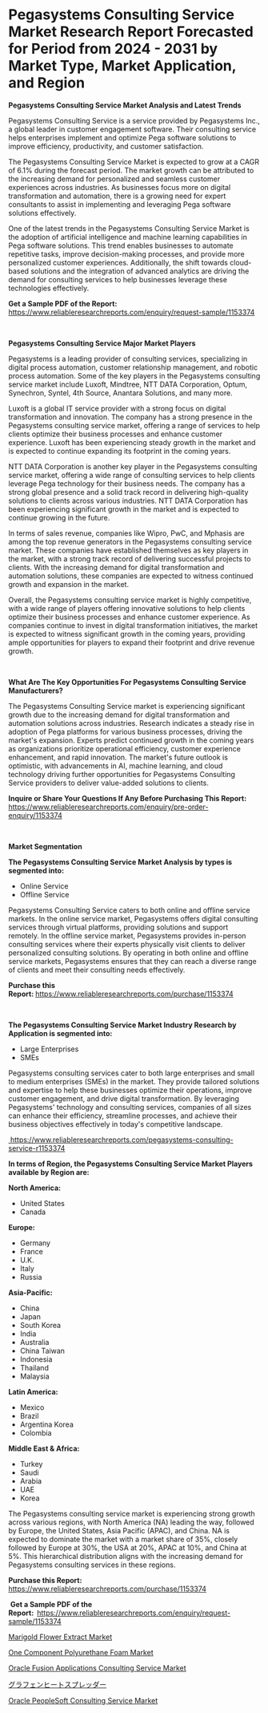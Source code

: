 <p><h1>Pegasystems Consulting Service Market Research Report Forecasted for Period from 2024 -  2031 by Market Type, Market Application, and Region</h1></p><p><strong>Pegasystems Consulting Service Market Analysis and Latest Trends</strong></p>
<p><p>Pegasystems Consulting Service is a service provided by Pegasystems Inc., a global leader in customer engagement software. Their consulting service helps enterprises implement and optimize Pega software solutions to improve efficiency, productivity, and customer satisfaction.</p><p>The Pegasystems Consulting Service Market is expected to grow at a CAGR of 6.1% during the forecast period. The market growth can be attributed to the increasing demand for personalized and seamless customer experiences across industries. As businesses focus more on digital transformation and automation, there is a growing need for expert consultants to assist in implementing and leveraging Pega software solutions effectively.</p><p>One of the latest trends in the Pegasystems Consulting Service Market is the adoption of artificial intelligence and machine learning capabilities in Pega software solutions. This trend enables businesses to automate repetitive tasks, improve decision-making processes, and provide more personalized customer experiences. Additionally, the shift towards cloud-based solutions and the integration of advanced analytics are driving the demand for consulting services to help businesses leverage these technologies effectively.</p></p>
<p><strong>Get a Sample PDF of the Report:&nbsp;</strong> <a href="https://www.reliableresearchreports.com/enquiry/request-sample/1153374">https://www.reliableresearchreports.com/enquiry/request-sample/1153374</a></p>
<p>&nbsp;</p>
<p><strong>Pegasystems Consulting Service Major Market Players</strong></p>
<p><p>Pegasystems is a leading provider of consulting services, specializing in digital process automation, customer relationship management, and robotic process automation. Some of the key players in the Pegasystems consulting service market include Luxoft, Mindtree, NTT DATA Corporation, Optum, Synechron, Syntel, 4th Source, Anantara Solutions, and many more. </p><p>Luxoft is a global IT service provider with a strong focus on digital transformation and innovation. The company has a strong presence in the Pegasystems consulting service market, offering a range of services to help clients optimize their business processes and enhance customer experience. Luxoft has been experiencing steady growth in the market and is expected to continue expanding its footprint in the coming years.</p><p>NTT DATA Corporation is another key player in the Pegasystems consulting service market, offering a wide range of consulting services to help clients leverage Pega technology for their business needs. The company has a strong global presence and a solid track record in delivering high-quality solutions to clients across various industries. NTT DATA Corporation has been experiencing significant growth in the market and is expected to continue growing in the future.</p><p>In terms of sales revenue, companies like Wipro, PwC, and Mphasis are among the top revenue generators in the Pegasystems consulting service market. These companies have established themselves as key players in the market, with a strong track record of delivering successful projects to clients. With the increasing demand for digital transformation and automation solutions, these companies are expected to witness continued growth and expansion in the market.</p><p>Overall, the Pegasystems consulting service market is highly competitive, with a wide range of players offering innovative solutions to help clients optimize their business processes and enhance customer experience. As companies continue to invest in digital transformation initiatives, the market is expected to witness significant growth in the coming years, providing ample opportunities for players to expand their footprint and drive revenue growth.</p></p>
<p>&nbsp;</p>
<p><strong>What Are The Key Opportunities For Pegasystems Consulting Service Manufacturers?</strong></p>
<p><p>The Pegasystems Consulting Service market is experiencing significant growth due to the increasing demand for digital transformation and automation solutions across industries. Research indicates a steady rise in adoption of Pega platforms for various business processes, driving the market's expansion. Experts predict continued growth in the coming years as organizations prioritize operational efficiency, customer experience enhancement, and rapid innovation. The market's future outlook is optimistic, with advancements in AI, machine learning, and cloud technology driving further opportunities for Pegasystems Consulting Service providers to deliver value-added solutions to clients.</p></p>
<p><strong>Inquire or Share Your Questions If Any Before Purchasing This Report:</strong> <a href="https://www.reliableresearchreports.com/enquiry/pre-order-enquiry/1153374">https://www.reliableresearchreports.com/enquiry/pre-order-enquiry/1153374</a></p>
<p>&nbsp;</p>
<p><strong>Market Segmentation</strong></p>
<p><strong>The Pegasystems Consulting Service Market Analysis by types is segmented into:</strong></p>
<p><ul><li>Online Service</li><li>Offline Service</li></ul></p>
<p><p>Pegasystems Consulting Service caters to both online and offline service markets. In the online service market, Pegasystems offers digital consulting services through virtual platforms, providing solutions and support remotely. In the offline service market, Pegasystems provides in-person consulting services where their experts physically visit clients to deliver personalized consulting solutions. By operating in both online and offline service markets, Pegasystems ensures that they can reach a diverse range of clients and meet their consulting needs effectively.</p></p>
<p><strong>Purchase this Report:&nbsp;</strong><a href="https://www.reliableresearchreports.com/purchase/1153374">https://www.reliableresearchreports.com/purchase/1153374</a></p>
<p>&nbsp;</p>
<p><strong>The Pegasystems Consulting Service Market Industry Research by Application is segmented into:</strong></p>
<p><ul><li>Large Enterprises</li><li>SMEs</li></ul></p>
<p><p>Pegasystems consulting services cater to both large enterprises and small to medium enterprises (SMEs) in the market. They provide tailored solutions and expertise to help these businesses optimize their operations, improve customer engagement, and drive digital transformation. By leveraging Pegasystems' technology and consulting services, companies of all sizes can enhance their efficiency, streamline processes, and achieve their business objectives effectively in today's competitive landscape.</p></p>
<p><a href="https://www.reliableresearchreports.com/pegasystems-consulting-service-r1153374">&nbsp;https://www.reliableresearchreports.com/pegasystems-consulting-service-r1153374</a></p>
<p><strong>In terms of Region, the Pegasystems Consulting Service Market Players available by Region are:</strong></p>
<p>
    <p> <strong> North America: </strong>
        <ul>
            <li>United States</li>
            <li>Canada</li>
        </ul>
        </p> 
    <p> <strong> Europe: </strong>
        <ul>
            <li>Germany</li>
            <li>France</li>
            <li>U.K.</li>
            <li>Italy</li>
            <li>Russia</li>
        </ul>
        </p> 
    <p> <strong> Asia-Pacific: </strong>
        <ul>
            <li>China</li>
            <li>Japan</li>
            <li>South Korea</li>
            <li>India</li>
            <li>Australia</li>
            <li>China Taiwan</li>
            <li>Indonesia</li>
            <li>Thailand</li>
            <li>Malaysia</li>
        </ul>
        </p> 
    <p> <strong> Latin America: </strong>
        <ul>
            <li>Mexico</li>
            <li>Brazil</li>
            <li>Argentina Korea</li>
            <li>Colombia</li>
        </ul>
        </p> 
    <p> <strong> Middle East & Africa: </strong>
        <ul>
            <li>Turkey</li>
            <li>Saudi</li>
            <li>Arabia</li>
            <li>UAE</li>
            <li>Korea</li>
        </ul>
    </p>
    </p>
<p><p>The Pegasystems consulting service market is experiencing strong growth across various regions, with North America (NA) leading the way, followed by Europe, the United States, Asia Pacific (APAC), and China. NA is expected to dominate the market with a market share of 35%, closely followed by Europe at 30%, the USA at 20%, APAC at 10%, and China at 5%. This hierarchical distribution aligns with the increasing demand for Pegasystems consulting services in these regions.</p></p>
<p><strong>Purchase this Report: </strong><a href="https://www.reliableresearchreports.com/purchase/1153374">https://www.reliableresearchreports.com/purchase/1153374</a></p>
<p>&nbsp;<strong>Get a Sample PDF of the Report:&nbsp;&nbsp;</strong><a href="https://www.reliableresearchreports.com/enquiry/request-sample/1153374">https://www.reliableresearchreports.com/enquiry/request-sample/1153374</a></p>
<p><strong></strong></p>
<p><p><a href="https://www.linkedin.com/pulse/marigold-flower-extract-market-goal-estimating-size-future-yzijf">Marigold Flower Extract Market</a></p><p><a href="https://www.linkedin.com/pulse/one-component-polyurethane-foam-market-size-global-industry-overview-0grtc">One Component Polyurethane Foam Market</a></p><p><a href="https://github.com/kosella/Market-Research-Report-List-3/blob/main/oracle-fusion-applications-consulting-service-market.md">Oracle Fusion Applications Consulting Service Market</a></p><p><a href="https://github.com/AaronVargas43/Market-Research-Report-List-1/blob/main/928537065228.md">グラフェンヒートスプレッダー</a></p><p><a href="https://github.com/nathandecarvalho/Market-Research-Report-List-3/blob/main/oracle-peoplesoft-consulting-service-market.md">Oracle PeopleSoft Consulting Service Market</a></p></p>